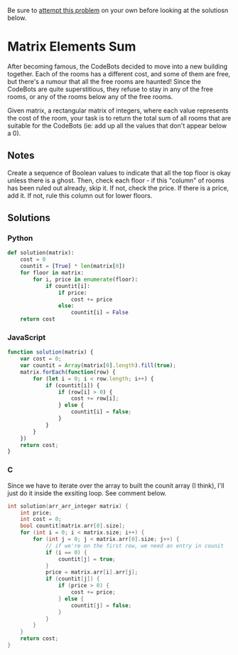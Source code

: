 Be sure to [attempt this problem](https://github.com/bsoist/codesignal-arcade-solutions) on your own before looking at the solutiosn below.

# Matrix Elements Sum
After becoming famous, the CodeBots decided to move into a new building together. Each of the rooms has a different cost, and some of them are free, but there's a rumour that all the free rooms are haunted! Since the CodeBots are quite superstitious, they refuse to stay in any of the free rooms, or any of the rooms below any of the free rooms.

Given matrix, a rectangular matrix of integers, where each value represents the cost of the room, your task is to return the total sum of all rooms that are suitable for the CodeBots (ie: add up all the values that don't appear below a 0).

## Notes
Create a sequence of Boolean values to indicate that all the top floor is okay unless there is a ghost. Then, check each floor - if this "column" of rooms has been ruled out already, skip it. If not, check the price. If there is a price, add it. If not, rule this column out for lower floors. 

## Solutions

### Python
```python
def solution(matrix):
    cost = 0
    countit = [True] * len(matrix[0])
    for floor in matrix:
        for i, price in enumerate(floor):
            if countit[i]:
                if price:
                    cost += price
                else:
                    countit[i] = False
    return cost
```

### JavaScript
```javascript
function solution(matrix) {
    var cost = 0;
    var countit = Array(matrix[0].length).fill(true);
    matrix.forEach(function(row) {
        for (let i = 0; i < row.length; i++) {
            if (countit[i]) {
                if (row[i] > 0) {
                    cost += row[i];
                } else {
                    countit[i] = false;
                }
            }
        }        
    })
    return cost;
}
```

### C
Since we have to iterate over the array to built the counit array (I think), I'll just do it inside the exsiting loop. See comment below.

```c
int solution(arr_arr_integer matrix) {
    int price;
    int cost = 0;
    bool countit[matrix.arr[0].size];
    for (int i = 0; i < matrix.size; i++) {
        for (int j = 0; j < matrix.arr[0].size; j++) {
            // if we're on the first row, we need an entry in counit
            if (i == 0) {
                countit[j] = true;
            }
            price = matrix.arr[i].arr[j];
            if (countit[j]) {
                if (price > 0) {
                    cost += price;
                } else {
                    countit[j] = false;
                }
            }
        }
    }
    return cost;
}
```